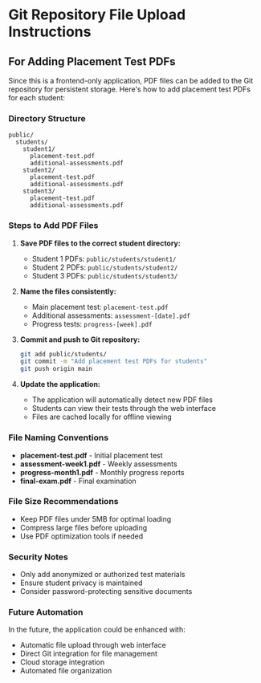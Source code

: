 # Git Repository File Upload Instructions

## For Adding Placement Test PDFs

Since this is a frontend-only application, PDF files can be added to the Git repository for persistent storage. Here's how to add placement test PDFs for each student:

### Directory Structure
```
public/
  students/
    student1/
      placement-test.pdf
      additional-assessments.pdf
    student2/
      placement-test.pdf
      additional-assessments.pdf
    student3/
      placement-test.pdf
      additional-assessments.pdf
```

### Steps to Add PDF Files

1. **Save PDF files to the correct student directory:**
   - Student 1 PDFs: `public/students/student1/`
   - Student 2 PDFs: `public/students/student2/`
   - Student 3 PDFs: `public/students/student3/`

2. **Name the files consistently:**
   - Main placement test: `placement-test.pdf`
   - Additional assessments: `assessment-[date].pdf`
   - Progress tests: `progress-[week].pdf`

3. **Commit and push to Git repository:**
   ```bash
   git add public/students/
   git commit -m "Add placement test PDFs for students"
   git push origin main
   ```

4. **Update the application:**
   - The application will automatically detect new PDF files
   - Students can view their tests through the web interface
   - Files are cached locally for offline viewing

### File Naming Conventions

- **placement-test.pdf** - Initial placement test
- **assessment-week1.pdf** - Weekly assessments
- **progress-month1.pdf** - Monthly progress reports
- **final-exam.pdf** - Final examination

### File Size Recommendations

- Keep PDF files under 5MB for optimal loading
- Compress large files before uploading
- Use PDF optimization tools if needed

### Security Notes

- Only add anonymized or authorized test materials
- Ensure student privacy is maintained
- Consider password-protecting sensitive documents

### Future Automation

In the future, the application could be enhanced with:
- Automatic file upload through web interface
- Direct Git integration for file management
- Cloud storage integration
- Automated file organization
